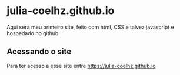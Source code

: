# julia-coelhz.github.io
Aqui sera meu primeiro site, feito com html, CSS e talvez javascript e hospedado no github

## Acessando o site
Para ter acesso a esse site entre <https://julia-coelhz.github.io>
